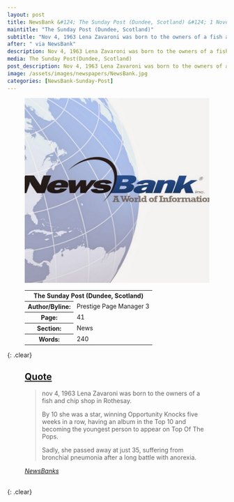 ```yaml
---
layout: post
title: NewsBank &#124; The Sunday Post (Dundee, Scotland) &#124; 1 November 2020
maintitle: "The Sunday Post (Dundee, Scotland)"
subtitle: "Nov 4, 1963 Lena Zavaroni was born to the owners of a fish and chip shop in Rothesay."
after: " via NewsBank"
description: Nov 4, 1963 Lena Zavaroni was born to the owners of a fish and chip shop in Rothesay.
media: The Sunday Post(Dundee, Scotland)
post_description: Nov 4, 1963 Lena Zavaroni was born to the owners of a fish and chip shop in Rothesay.
image: /assets/images/newspapers/NewsBank.jpg
categories: [NewsBank-Sunday-Post]
---
```


<figure class="fig1">
<img src="/assets/images/newspapers/NewsBank.jpg" class="full-width"/>
</figure>

<figure class="fig2">
<table>
<tr>
<th colspan="2">The Sunday Post (Dundee, Scotland)</th>
</tr>

<tr>
<th>Author/Byline:</th><td>Prestige Page Manager 3</td>
</tr>

<tr>
<th>Page:</th><td>41</td>
</tr>

<tr>
<th>Section:</th><td>News</td>
</tr>

<tr>
<th>Words:</th><td>240</td>
</tr>

</table>
</figure>

{: .clear}

<figure class="fig3">
<h2 id="quote"><a href="#quote">Quote</a></h2>
<blockquote>
<p>nov 4, 1963 Lena Zavaroni was born to the owners of a fish and chip shop in Rothesay.</p>
<p>By 10 she was a star, winning Opportunity Knocks five weeks in a row, having an album in the Top 10 and becoming the youngest person to appear on Top Of The Pops.</p>
<p>Sadly, she passed away at just 35, suffering from bronchial pneumonia after a long battle with anorexia.</p></blockquote>
<cite><a href="https://infoweb.newsbank.com/apps/news/openurl?ctx_ver=z39.88-2004&rft_id=info%3Asid/infoweb.newsbank.com&svc_dat=UKNB&req_dat=55CA6C602C984FD8A3DCC6AF6BF4AE70&rft_val_format=info%3Aofi/fmt%3Akev%3Amtx%3Actx&rft_dat=document_id%3Anews%252F17E7920663386350">NewsBanks</a></cite>
</figure>

<br />{: .clear}

